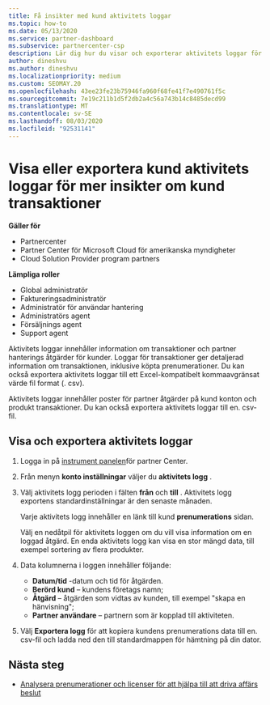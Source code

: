 ```yaml
---
title: Få insikter med kund aktivitets loggar
ms.topic: how-to
ms.date: 05/13/2020
ms.service: partner-dashboard
ms.subservice: partnercenter-csp
description: Lär dig hur du visar och exporterar aktivitets loggar för att få insikt om kund konto transaktioner och andra kund relaterade aktiviteter för partner hantering.
author: dineshvu
ms.author: dineshvu
ms.localizationpriority: medium
ms.custom: SEOMAY.20
ms.openlocfilehash: 43ee23fe23b75946fa960f68fe41f7e490761f5c
ms.sourcegitcommit: 7e19c211b1d5f2db2a4c56a743b14c8485decd99
ms.translationtype: MT
ms.contentlocale: sv-SE
ms.lasthandoff: 08/03/2020
ms.locfileid: "92531141"
---
```

# <a name="view-or-export-customer-activity-logs-for-more-insight-into-customer-transactions"></a>Visa eller exportera kund aktivitets loggar för mer insikter om kund transaktioner

**Gäller för**

- Partnercenter
- Partner Center för Microsoft Cloud för amerikanska myndigheter
- Cloud Solution Provider program partners

**Lämpliga roller**

- Global administratör
- Faktureringsadministratör
- Administratör för användar hantering
- Administratörs agent
- Försäljnings agent
- Support agent

Aktivitets loggar innehåller information om transaktioner och partner hanterings åtgärder för kunder. Loggar för transaktioner ger detaljerad information om transaktionen, inklusive köpta prenumerationer. Du kan också exportera aktivitets loggar till ett Excel-kompatibelt kommaavgränsat värde fil format (. csv).

Aktivitets loggar innehåller poster för partner åtgärder på kund konton och produkt transaktioner. Du kan också exportera aktivitets loggar till en. csv-fil.

## <a name="view-and-export-activity-logs"></a>Visa och exportera aktivitets loggar

1. Logga in på [instrument panelen](https://partner.microsoft.com/dashboard)för partner Center.

2. Från menyn **konto inställningar** väljer du **aktivitets logg** .

3. Välj aktivitets logg perioden i fälten **från** och **till** . Aktivitets logg exportens standardinställningar är den senaste månaden.

   Varje aktivitets logg innehåller en länk till kund **prenumerations** sidan.

   Välj en nedåtpil för aktivitets loggen om du vill visa information om en loggad åtgärd. En enda aktivitets logg kan visa en stor mängd data, till exempel sortering av flera produkter.

4. Data kolumnerna i loggen innehåller följande:
   - **Datum/tid** -datum och tid för åtgärden.
   - **Berörd kund** – kundens företags namn;
   - **Åtgärd** – åtgärden som vidtas av kunden, till exempel "skapa en hänvisning";
   - **Partner användare** – partnern som är kopplad till aktiviteten.

5. Välj **Exportera logg** för att kopiera kundens prenumerations data till en. csv-fil och ladda ned den till standardmappen för hämtning på din dator.

## <a name="next-steps"></a>Nästa steg

- [Analysera prenumerationer och licenser för att hjälpa till att driva affärs beslut](analyze-subscriptions-licenses.md)
